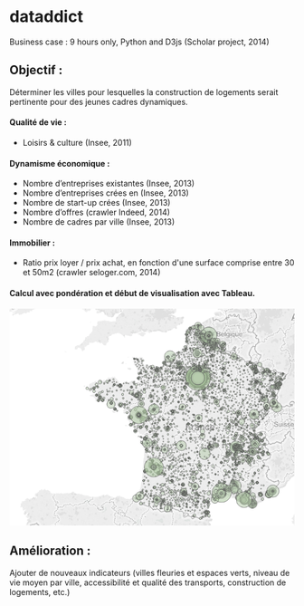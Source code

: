 dataddict
=========

Business case : 9 hours only, Python and D3js (Scholar project, 2014)


## Objectif :
Déterminer les villes pour lesquelles la construction de logements serait pertinente pour des jeunes cadres dynamiques.

#### Qualité de vie :
* Loisirs & culture (Insee, 2011) 

#### Dynamisme économique :
* Nombre d’entreprises existantes (Insee, 2013)
* Nombre d’entreprises crées en (Insee, 2013)
* Nombre de start-up crées  (Insee, 2013)
* Nombre d’offres (crawler Indeed, 2014)
* Nombre de cadres par ville (Insee, 2013)

#### Immobilier :
* Ratio prix loyer / prix achat, en fonction d'une surface comprise entre 30 et 50m2 (crawler seloger.com, 2014)


#### Calcul avec pondération et début de visualisation avec Tableau.

![Benchmark](first_test_viz.PNG)

## Amélioration :
Ajouter de nouveaux indicateurs (villes fleuries et espaces verts, niveau de vie moyen par ville, accessibilité et qualité des transports, construction de logements, etc.)
